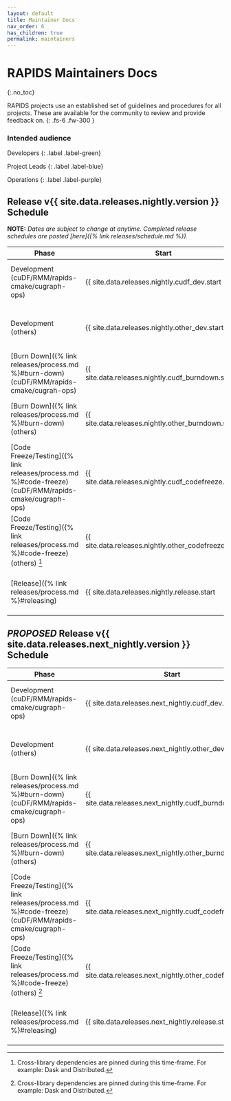```yaml
---
layout: default
title: Maintainer Docs
nav_order: 6
has_children: true
permalink: maintainers
---
```


# RAPIDS Maintainers Docs
{:.no_toc}

RAPIDS projects use an established set of guidelines and procedures for all projects. These are available for the community to review and provide feedback on.
{: .fs-6 .fw-300 }

### Intended audience

Developers
{: .label .label-green}

Project Leads
{: .label .label-blue}

Operations
{: .label .label-purple}

## Release v{{ site.data.releases.nightly.version }} Schedule

**NOTE:** *Dates are subject to change at anytime. Completed release schedules are posted [here]({% link releases/schedule.md %}).*

Phase | Start | End | Duration
-- | -- | -- | --
Development (cuDF/RMM/rapids-cmake/cugraph-ops) | {{ site.data.releases.nightly.cudf_dev.start | date: "%a, %b %e" }} | {{ site.data.releases.nightly.cudf_dev.end | date: "%a, %b %e" }} | {{ site.data.releases.nightly.cudf_dev.days }} days
Development (others) | {{ site.data.releases.nightly.other_dev.start | date: "%a, %b %e" }} | {{ site.data.releases.nightly.other_dev.end | date: "%a, %b %e" }} | {{ site.data.releases.nightly.other_dev.days }} days
[Burn Down]({% link releases/process.md %}#burn-down)(cuDF/RMM/rapids-cmake/cugrah-ops) | {{ site.data.releases.nightly.cudf_burndown.start | date: "%a, %b %e" }} | {{ site.data.releases.nightly.cudf_burndown.end | date: "%a, %b %e" }} | {{ site.data.releases.nightly.cudf_burndown.days }} days
[Burn Down]({% link releases/process.md %}#burn-down) (others) | {{ site.data.releases.nightly.other_burndown.start | date: "%a, %b %e" }} | {{ site.data.releases.nightly.other_burndown.end | date: "%a, %b %e" }} | {{ site.data.releases.nightly.other_burndown.days }} days
[Code Freeze/Testing]({% link releases/process.md %}#code-freeze) (cuDF/RMM/rapids-cmake/cugraph-ops) | {{ site.data.releases.nightly.cudf_codefreeze.start | date: "%a, %b %e" }} | {{ site.data.releases.nightly.cudf_codefreeze.end | date: "%a, %b %e" }} | {{ site.data.releases.nightly.cudf_codefreeze.days }} days
[Code Freeze/Testing]({% link releases/process.md %}#code-freeze) (others) [^1] | {{ site.data.releases.nightly.other_codefreeze.start | date: "%a, %b %e" }} | {{ site.data.releases.nightly.other_codefreeze.end | date: "%a, %b %e" }} | {{ site.data.releases.nightly.other_codefreeze.days }} days
[Release]({% link releases/process.md %}#releasing) | {{ site.data.releases.nightly.release.start | date: "%a, %b %e" }} | {{ site.data.releases.nightly.release.end | date: "%a, %b %e" }} | {{ site.data.releases.nightly.release.days }} days

## _PROPOSED_ Release v{{ site.data.releases.next_nightly.version }} Schedule

Phase | Start | End | Duration
-- | -- | -- | --
Development (cuDF/RMM/rapids-cmake/cugraph-ops) | {{ site.data.releases.next_nightly.cudf_dev.start | date: "%a, %b %e" }} | {{ site.data.releases.next_nightly.cudf_dev.end | date: "%a, %b %e" }} | {{ site.data.releases.next_nightly.cudf_dev.days }} days
Development (others) | {{ site.data.releases.next_nightly.other_dev.start | date: "%a, %b %e" }} | {{ site.data.releases.next_nightly.other_dev.end | date: "%a, %b %e" }} | {{ site.data.releases.next_nightly.other_dev.days }} days
[Burn Down]({% link releases/process.md %}#burn-down)(cuDF/RMM/rapids-cmake/cugraph-ops) | {{ site.data.releases.next_nightly.cudf_burndown.start | date: "%a, %b %e" }} | {{ site.data.releases.next_nightly.cudf_burndown.end | date: "%a, %b %e" }} | {{ site.data.releases.next_nightly.cudf_burndown.days }} days
[Burn Down]({% link releases/process.md %}#burn-down) (others) | {{ site.data.releases.next_nightly.other_burndown.start | date: "%a, %b %e" }} | {{ site.data.releases.next_nightly.other_burndown.end | date: "%a, %b %e" }} | {{ site.data.releases.next_nightly.other_burndown.days }} days
[Code Freeze/Testing]({% link releases/process.md %}#code-freeze) (cuDF/RMM/rapids-cmake/cugraph-ops) | {{ site.data.releases.next_nightly.cudf_codefreeze.start | date: "%a, %b %e" }} | {{ site.data.releases.next_nightly.cudf_codefreeze.end | date: "%a, %b %e" }} | {{ site.data.releases.next_nightly.cudf_codefreeze.days }} days
[Code Freeze/Testing]({% link releases/process.md %}#code-freeze) (others) [^1] | {{ site.data.releases.next_nightly.other_codefreeze.start | date: "%a, %b %e" }} | {{ site.data.releases.next_nightly.other_codefreeze.end | date: "%a, %b %e" }} | {{ site.data.releases.next_nightly.other_codefreeze.days }} days
[Release]({% link releases/process.md %}#releasing) | {{ site.data.releases.next_nightly.release.start | date: "%a, %b %e" }} | {{ site.data.releases.next_nightly.release.end | date: "%a, %b %e" }} | {{ site.data.releases.next_nightly.release.days }} days

[^1]: Cross-library dependencies are pinned during this time-frame. For example: Dask and Distributed.
